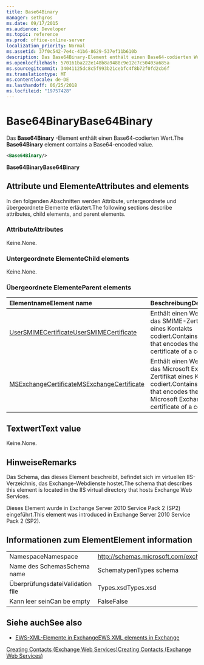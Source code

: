 ```yaml
---
title: Base64Binary
manager: sethgros
ms.date: 09/17/2015
ms.audience: Developer
ms.topic: reference
ms.prod: office-online-server
localization_priority: Normal
ms.assetid: 37f0c542-7e4c-41b6-8629-537ef11b610b
description: Das Base64Binary-Element enthält einen Base64-codierten Wert.
ms.openlocfilehash: 570161ba222e148b8a9488c9e12c7c50403a685a
ms.sourcegitcommit: 34041125dc8c5f993b21cebfc4f8b72f0fd2cb6f
ms.translationtype: MT
ms.contentlocale: de-DE
ms.lasthandoff: 06/25/2018
ms.locfileid: "19757428"
---
```

# <a name="base64binary"></a><span data-ttu-id="6c346-103">Base64Binary</span><span class="sxs-lookup"><span data-stu-id="6c346-103">Base64Binary</span></span>

<span data-ttu-id="6c346-104">Das **Base64Binary** -Element enthält einen Base64-codierten Wert.</span><span class="sxs-lookup"><span data-stu-id="6c346-104">The **Base64Binary** element contains a Base64-encoded value.</span></span> 
  
```XML
<Base64Binary/>
```

 <span data-ttu-id="6c346-105">**Base64Binary**</span><span class="sxs-lookup"><span data-stu-id="6c346-105">**Base64Binary**</span></span>
## <a name="attributes-and-elements"></a><span data-ttu-id="6c346-106">Attribute und Elemente</span><span class="sxs-lookup"><span data-stu-id="6c346-106">Attributes and elements</span></span>

<span data-ttu-id="6c346-107">In den folgenden Abschnitten werden Attribute, untergeordnete und übergeordnete Elemente erläutert.</span><span class="sxs-lookup"><span data-stu-id="6c346-107">The following sections describe attributes, child elements, and parent elements.</span></span>
  
### <a name="attributes"></a><span data-ttu-id="6c346-108">Attribute</span><span class="sxs-lookup"><span data-stu-id="6c346-108">Attributes</span></span>

<span data-ttu-id="6c346-109">Keine.</span><span class="sxs-lookup"><span data-stu-id="6c346-109">None.</span></span>
  
### <a name="child-elements"></a><span data-ttu-id="6c346-110">Untergeordnete Elemente</span><span class="sxs-lookup"><span data-stu-id="6c346-110">Child elements</span></span>

<span data-ttu-id="6c346-111">Keine.</span><span class="sxs-lookup"><span data-stu-id="6c346-111">None.</span></span>
  
### <a name="parent-elements"></a><span data-ttu-id="6c346-112">Übergeordnete Elemente</span><span class="sxs-lookup"><span data-stu-id="6c346-112">Parent elements</span></span>

|<span data-ttu-id="6c346-113">**Elementname**</span><span class="sxs-lookup"><span data-stu-id="6c346-113">**Element name**</span></span>|<span data-ttu-id="6c346-114">**Beschreibung**</span><span class="sxs-lookup"><span data-stu-id="6c346-114">**Description**</span></span>|
|:-----|:-----|
|[<span data-ttu-id="6c346-115">UserSMIMECertificate</span><span class="sxs-lookup"><span data-stu-id="6c346-115">UserSMIMECertificate</span></span>](usersmimecertificate.md) <br/> |<span data-ttu-id="6c346-116">Enthält einen Wert, der das SMIME-Zertifikat eines Kontakts codiert.</span><span class="sxs-lookup"><span data-stu-id="6c346-116">Contains a value that encodes the SMIME certificate of a contact.</span></span>  <br/> |
|[<span data-ttu-id="6c346-117">MSExchangeCertificate</span><span class="sxs-lookup"><span data-stu-id="6c346-117">MSExchangeCertificate</span></span>](msexchangecertificate.md) <br/> |<span data-ttu-id="6c346-118">Enthält einen Wert, der das Microsoft Exchange-Zertifikat eines Kontakts codiert.</span><span class="sxs-lookup"><span data-stu-id="6c346-118">Contains a value that encodes the Microsoft Exchange certificate of a contact.</span></span>  <br/> |
   
## <a name="text-value"></a><span data-ttu-id="6c346-119">Textwert</span><span class="sxs-lookup"><span data-stu-id="6c346-119">Text value</span></span>

<span data-ttu-id="6c346-120">Keine.</span><span class="sxs-lookup"><span data-stu-id="6c346-120">None.</span></span>
  
## <a name="remarks"></a><span data-ttu-id="6c346-121">Hinweise</span><span class="sxs-lookup"><span data-stu-id="6c346-121">Remarks</span></span>

<span data-ttu-id="6c346-122">Das Schema, das dieses Element beschreibt, befindet sich im virtuellen IIS-Verzeichnis, das Exchange-Webdienste hostet.</span><span class="sxs-lookup"><span data-stu-id="6c346-122">The schema that describes this element is located in the IIS virtual directory that hosts Exchange Web Services.</span></span>
  
<span data-ttu-id="6c346-123">Dieses Element wurde in Exchange Server 2010 Service Pack 2 (SP2) eingeführt.</span><span class="sxs-lookup"><span data-stu-id="6c346-123">This element was introduced in Exchange Server 2010 Service Pack 2 (SP2).</span></span>
  
## <a name="element-information"></a><span data-ttu-id="6c346-124">Informationen zum Element</span><span class="sxs-lookup"><span data-stu-id="6c346-124">Element information</span></span>

|||
|:-----|:-----|
|<span data-ttu-id="6c346-125">Namespace</span><span class="sxs-lookup"><span data-stu-id="6c346-125">Namespace</span></span>  <br/> |http://schemas.microsoft.com/exchange/services/2006/types  <br/> |
|<span data-ttu-id="6c346-126">Name des Schemas</span><span class="sxs-lookup"><span data-stu-id="6c346-126">Schema name</span></span>  <br/> |<span data-ttu-id="6c346-127">Schematypen</span><span class="sxs-lookup"><span data-stu-id="6c346-127">Types schema</span></span>  <br/> |
|<span data-ttu-id="6c346-128">Überprüfungsdatei</span><span class="sxs-lookup"><span data-stu-id="6c346-128">Validation file</span></span>  <br/> |<span data-ttu-id="6c346-129">Types.xsd</span><span class="sxs-lookup"><span data-stu-id="6c346-129">Types.xsd</span></span>  <br/> |
|<span data-ttu-id="6c346-130">Kann leer sein</span><span class="sxs-lookup"><span data-stu-id="6c346-130">Can be empty</span></span>  <br/> |<span data-ttu-id="6c346-131">False</span><span class="sxs-lookup"><span data-stu-id="6c346-131">False</span></span>  <br/> |
   
## <a name="see-also"></a><span data-ttu-id="6c346-132">Siehe auch</span><span class="sxs-lookup"><span data-stu-id="6c346-132">See also</span></span>



- [<span data-ttu-id="6c346-133">EWS-XML-Elemente in Exchange</span><span class="sxs-lookup"><span data-stu-id="6c346-133">EWS XML elements in Exchange</span></span>](ews-xml-elements-in-exchange.md)


[<span data-ttu-id="6c346-134">Creating Contacts (Exchange Web Services)</span><span class="sxs-lookup"><span data-stu-id="6c346-134">Creating Contacts (Exchange Web Services)</span></span>](http://msdn.microsoft.com/library/4845917e-70d1-481c-bbd7-011ec6571789%28Office.15%29.aspx)


